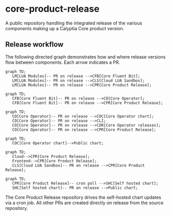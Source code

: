 # core-product-release

A public repository handling the integrated release of the various
components making up a Calyptia Core product version.

## Release workflow

The following directed graph demonstrates how and where release versions flow between components.
Each arrow indicates a PR.

```mermaid
graph TD;
   LM[LUA Modules]-- PR on release -->CFB[Core Fluent Bit];
   LM[LUA Modules]-- PR on release -->CLS[Cloud LUA Sandbox];
   LM[LUA Modules]-- PR on release -->CPR[Core Product Release];
```
```mermaid
graph TD;
   CFB[Core Fluent Bit]-- PR on release -->CO[Core Operator];
   CFB[Core Fluent Bit]-- PR on release -->CPR[Core Product Release];
```
```mermaid
graph TD;
   CO[Core Operator]-- PR on release -->COC[Core Operator chart];
   CO[Core Operator]-- PR on release -->CLI;
   CO[Core Operator]-- PR on release -->COR[Core Operator releases];
   CO[Core Operator]-- PR on release -->CPR[Core Product Release];
```
```mermaid
graph TD;
   COC[Core Operator chart]-->Public chart;
```
```mermaid
graph TD;
   Cloud-->CPR[Core Product Release];
   Frontend-->CPR[Core Product Release];
   CLS[Cloud LUA Sandbox]-- PR on release -->CPR[Core Product Release];
```
```mermaid
graph TD;
   CPR[Core Product Release]-- cron poll -->SHC[Self hosted chart];
   SHC[Self hosted chart]-- PR on release -->Public chart;
```

The Core Product Release repository drives the self-hosted chart updates via a cron job.
All other PRs are created directly on release from the source repository.
